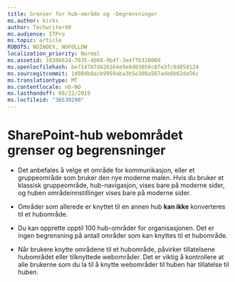 ```yaml
---
title: Grenser for hub-område og -begrensninger
ms.author: kirks
author: Techwriter40
ms.audience: ITPro
ms.topic: article
ROBOTS: NOINDEX, NOFOLLOW
localization_priority: Normal
ms.assetid: 1930b62d-7035-4b68-9b4f-3e4f7b31000d
ms.openlocfilehash: be714787d426164e9e0d03050c8fe3fc8d858124
ms.sourcegitcommit: 1d98db8acb9959aba3b5e308a567ade6b62da56c
ms.translationtype: MT
ms.contentlocale: nb-NO
ms.lasthandoff: 08/22/2019
ms.locfileid: "36539290"
---
```

# <a name="sharepoint-hub-site-limits-and-restrictions"></a>SharePoint-hub webområdet grenser og begrensninger

- Det anbefales å velge et område for kommunikasjon, eller et gruppeområde som bruker den nye moderne malen. Hvis du bruker et klassisk gruppeområde, hub-navigasjon, vises bare på moderne sider, og huben områdeinnstillinger vises bare på moderne sider.

- Områder som allerede er knyttet til en annen hub **kan ikke** konverteres til et hubområde.

- Du kan opprette opptil 100 hub-områder for organisasjonen. Det er ingen begrensning på antall områder som kan knyttes til et hubområde.

- Når brukere knytte områdene til et hubområde, påvirker tillatelsene hubområdet eller tilknyttede webområder. Det er viktig å kontrollere at alle brukerne som du la til å knytte webområder til huben har tillatelse til huben.

